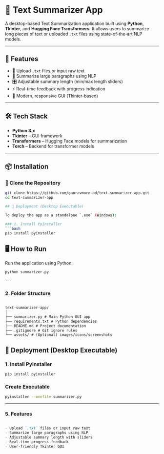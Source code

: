 # 🧠 Text Summarizer App

A desktop-based Text Summarization application built using **Python**, **Tkinter**, and **Hugging Face Transformers**. It allows users to summarize long pieces of text or uploaded `.txt` files using state-of-the-art NLP models.

---

## 🚀 Features

- 📄 Upload `.txt` files or input raw text
- 📝 Summarize large paragraphs using NLP
- 🎛️ Adjustable summary length (min/max length sliders)
- ⚡ Real-time feedback with progress indication
- 🎨 Modern, responsive GUI (Tkinter-based)

---

## 🛠️ Tech Stack

- **Python 3.x**
- **Tkinter** – GUI framework
- **Transformers** – Hugging Face models for summarization
- **Torch** – Backend for transformer models

---

## 📦 Installation

### 🔧 Clone the Repository
```bash
git clone https://github.com/gauravmore-bd/text-summarizer-app.git
cd text-summarizer-app

## 🚚 Deployment (Desktop Executable)

To deploy the app as a standalone `.exe` (Windows):

### 1. Install PyInstaller
```bash
pip install pyinstaller


```
## 🖥️ How to Run

Run the application using Python:

```bash
python summarizer.py

---
```
### 2. **Folder Structure**

```markdown

text-summarizer-app/
│
├── summarizer.py # Main Python GUI app
├── requirements.txt # Python dependencies
├── README.md # Project documentation
├── .gitignore # Git ignore rules
└── assets/ # (Optional) images/icons/screenshots
```
## 🚚 Deployment (Desktop Executable)

### 1. Install PyInstaller
```bash
pip install pyinstaller

```
### Create Executable
```bash
pyinstaller --onefile summarizer.py
```

---

### 5. **Features**

```markdown

- Upload `.txt` files or input raw text  
- Summarize large paragraphs using NLP  
- Adjustable summary length with sliders  
- Real-time progress feedback  
- User-friendly Tkinter GUI  
